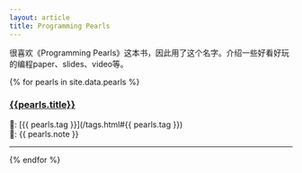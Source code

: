 ```yaml
---
layout: article
title: Programming Pearls
---
```


很喜欢《Programming Pearls》这本书，因此用了这个名字。介绍一些好看好玩的编程paper、slides、video等。

{% for pearls in site.data.pearls %}
### [{{pearls.title}}]({{pearls.url}})
🔗: [{{ pearls.tag }}](/tags.html#{{ pearls.tag }})  
📝: {{ pearls.note }}
<hr style="width:100%"/>
{% endfor %}
